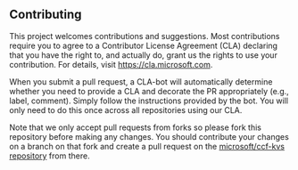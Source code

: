 ## Contributing

This project welcomes contributions and suggestions. Most contributions require you to
agree to a Contributor License Agreement (CLA) declaring that you have the right to,
and actually do, grant us the rights to use your contribution. For details, visit
https://cla.microsoft.com.

When you submit a pull request, a CLA-bot will automatically determine whether you need
to provide a CLA and decorate the PR appropriately (e.g., label, comment). Simply follow the instructions provided by the bot. You will only need to do this once across all repositories using our CLA.

Note that we only accept pull requests from forks so please fork this repository before making any changes. You should contribute your changes on a branch on that fork and create a pull request on the [microsoft/ccf-kvs repository](https://github.com/microsoft/ccf-kvs/compare) from there.
